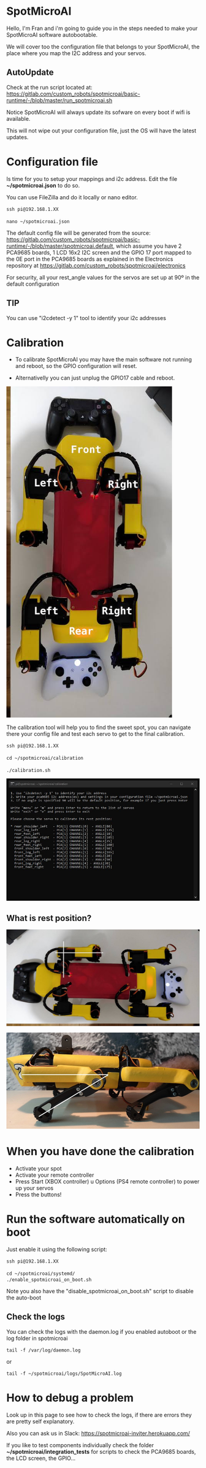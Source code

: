 # SpotMicroAI

Hello, I'm Fran and i'm going to guide you in the steps needed to make your SpotMicroAI software autobootable.

We will cover too the configuration file that belongs to your SpotMicroAI, the place where you map the I2C address and your servos.

## AutoUpdate

Check at the run script located at: https://gitlab.com/custom_robots/spotmicroai/basic-runtime/-/blob/master/run_spotmicroai.sh

Notice SpotMicroAI will always update its sofware on every boot if wifi is available.

This will not wipe out your configuration file, just the OS will have the latest updates.

# Configuration file

Is time for you to setup your mappings and i2c address. Edit the file **~/spotmicroai.json** to do so.

You can use FileZilla and do it locally or nano editor.

```
ssh pi@192.168.1.XX

nano ~/spotmicroai.json
```

The default config file will be generated from the source: https://gitlab.com/custom_robots/spotmicroai/basic-runtime/-/blob/master/spotmicroai.default, which assume you have 2 PCA9685 boards, 1 LCD 16x2 I2C screen and the GPIO 17 port mapped to the 0E port in the PCA9685 boards as explained in the Electronics repository at https://gitlab.com/custom_robots/spotmicroai/electronics

For security, all your rest_angle values for the servos are set up at 90º in the default configuration

## TIP

You can use "i2cdetect -y 1" tool to identify your i2c addresses


# Calibration

* To calibrate SpotMicroAI you may have the main software not running and reboot, so the GPIO configuration will reset.

* Alternativelly you can just unplug the GPIO17 cable and reboot.

![spotmicroai_compass.jpg](spotmicroai_compass.jpg)

The calibration tool will help you to find the sweet spot, you can navigate there your config file and test each servo to get to the final calibration.

```
ssh pi@192.168.1.XX

cd ~/spotmicroai/calibration

./calibration.sh
```

![calibration-tool](calibration-tool.JPG)

## What is rest position?

![spotmicroai_rest_angle_shoulder_and_leg.jpg](spotmicroai_rest_angle_shoulder_and_leg.jpg)

![spotmicroai_rest_angle_leg_and_feet.jpg](spotmicroai_rest_angle_leg_and_feet.jpg)

# When you have done the calibration

* Activate your spot
* Activate your remote controller
* Press Start (XBOX controller) u Options (PS4 remote controller) to power up your servos
* Press the buttons!

# Run the software automatically on boot

Just enable it using the following script:

```
ssh pi@192.168.1.XX

cd ~/spotmicroai/systemd/
./enable_spotmicroai_on_boot.sh
```

Note you also have the "disable_spotmicroai_on_boot.sh" script to disable the auto-boot

## Check the logs

You can check the logs with the daemon.log if you enabled autoboot or the log folder in spotmicroai

```
tail -f /var/log/daemon.log
```
or
```
tail -f ~/spotmicroai/logs/SpotMicroAI.log
```

# How to debug a problem

Look up in this page to see how to check the logs, if there are errors they are pretty self explanatory.

Also you can ask us in Slack: https://spotmicroai-inviter.herokuapp.com/

If you like to test components individually check the folder **~/spotmicroai/integration_tests** for scripts to check the PCA9685 boards, the LCD screen, the GPIO...